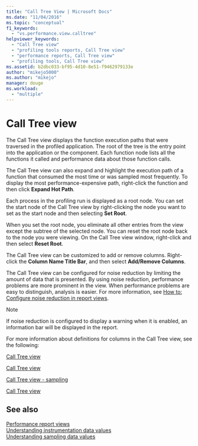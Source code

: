 ```yaml
---
title: "Call Tree View | Microsoft Docs"
ms.date: "11/04/2016"
ms.topic: "conceptual"
f1_keywords: 
  - "vs.performance.view.calltree"
helpviewer_keywords: 
  - "Call Tree view"
  - "profiling tools reports, Call Tree view"
  - "performance reports, Call Tree view"
  - "profiling tools, Call Tree view"
ms.assetid: b2dbc033-bf95-4d10-8e51-f9462979133e
author: "mikejo5000"
ms.author: "mikejo"
manager: douge
ms.workload: 
  - "multiple"
---
```

# Call Tree view
The Call Tree view displays the function execution paths that were traversed in the profiled application. The root of the tree is the entry point into the application or the component. Each function node lists all the functions it called and performance data about those function calls.  
  
 The Call Tree view can also expand and highlight the execution path of a function that consumed the most time or was sampled most frequently. To display the most performance-expensive path, right-click the function and then click **Expand Hot Path**.  
  
 Each process in the profiling run is displayed as a root node. You can set the start node of the Call Tree view by right-clicking the node you want to set as the start node and then selecting **Set Root**.  
  
 When you set the root node, you eliminate all other entries from the view except the subtree of the selected node. You can reset the root node back to the node you were viewing. On the Call Tree view window, right-click and then select **Reset Root**.  
  
 The Call Tree view can be customized to add or remove columns. Right-click the **Column Name Title Bar**, and then select **Add/Remove Columns**.  
  
 The Call Tree view can be configured for noise reduction by limiting the amount of data that is presented. By using noise reduction, performance problems are more prominent in the view. When performance problems are easy to distinguish, analysis is easier. For more information, see [How to: Configure noise reduction in report views](../profiling/how-to-configure-noise-reduction-in-report-views.md).  
  
> [!NOTE]
>  If noise reduction is configured to display a warning when it is enabled, an information bar will be displayed in the report.  
  
 For more information about definitions for columns in the Call Tree view, see the following:  
  
 [Call Tree view](../profiling/call-tree-view-sampling-data.md)  
  
 [Call Tree view](../profiling/call-tree-view-instrumentation-data.md)  
  
 [Call Tree view - sampling](../profiling/call-tree-view-dotnet-memory-sampling-data.md)  
  
 [Call Tree view](../profiling/call-tree-view-contention-data.md)  
  
## See also  
 [Performance report views](../profiling/performance-report-views.md)   
 [Understanding instrumentation data values](../profiling/understanding-instrumentation-data-values.md)   
 [Understanding sampling data values](../profiling/understanding-sampling-data-values.md)